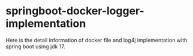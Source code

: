 # springboot-docker-logger-implementation
Here is the detail information of docker file and log4j implementation with spring boot using jdk 17.
